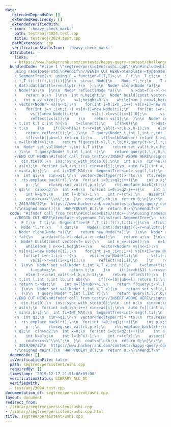 ```yaml
---
data:
  _extendedDependsOn: []
  _extendedRequiredBy: []
  _extendedVerifiedWith:
  - icon: ':heavy_check_mark:'
    path: test/aoj/3024.test.cpp
    title: test/aoj/3024.test.cpp
  _pathExtension: cpp
  _verificationStatusIcon: ':heavy_check_mark:'
  attributes:
    links:
    - https://www.hackerrank.com/contests/happy-query-contest/challenges/minimum-history-query
  bundledCode: "#line 1 \"segtree/persistent/ushi.cpp\"\n\n#include<bits/stdc++.h>\n\
    using namespace std;\n#endif\n//BEGIN CUT HERE\ntemplate <typename T>\nstruct\
    \ SegmentTree{\n  using F = function<T(T,T)>;\n  F f;\n  T ti;\n  SegmentTree(F\
    \ f,T ti):f(f),ti(ti){}\n\n  struct Node{\n    Node *l,*r;\n    T dat;\n    Node(T\
    \ dat):dat(dat){l=r=nullptr;}\n  };\n\n  Node* clone(Node *a){\n    return new\
    \ Node(*a);\n  }\n\n  Node* reflect(Node *a){\n    a->dat=f(a->l->dat,a->r->dat);\n\
    \    return a;\n  }\n\n  int n,height;\n  Node* build(const vector<T> &v){\n \
    \   int n_=v.size();\n    n=1;height=0;\n    while(n<n_) n<<=1,height++;\n   \
    \ vector<Node*> vs(n<<1);\n    for(int i=0;i<n_;i++) vs[n+i]=new Node(v[i]);\n\
    \    for(int i=n_;i<n;i++) vs[n+i]=new Node(ti);\n    for(int i=n-1;i;i--){\n\
    \      vs[i]=new Node(ti);\n      vs[i]->l=vs[(i<<1)|0];\n      vs[i]->r=vs[(i<<1)|1];\n\
    \      reflect(vs[i]);\n    }\n    return vs[1];\n  }\n\n  Node* set_val(Node*\
    \ t,int k,T x,int h){\n    t=clone(t);\n    if(h<0){\n      t->dat=x;\n      return\
    \ t;\n    }\n    if((k>>h)&1) t->r=set_val(t->r,k,x,h-1);\n    else t->l=set_val(t->l,k,x,h-1);\n\
    \    return reflect(t);\n  }\n\n  T query(Node* t,int l,int r,int lb,int ub){\n\
    \    if(r<=lb||ub<=l) return ti;\n    if(l<=lb&&ub<=r) return t->dat;\n    int\
    \ m=(lb+ub)>>1;\n    return f(query(t->l,l,r,lb,m),query(t->r,l,r,m,ub));\n  }\n\
    \n  Node* set_val(Node* t,int k,T x){\n    return set_val(t,k,x,height-1);\n \
    \ }\n\n  T query(Node* t,int l,int r){\n    return query(t,l,r,0,n);\n  }\n};\n\
    //END CUT HERE\n#ifndef call_from_test\n//INSERT ABOVE HERE\nsigned HAPPYQUERY_B(){\n\
    \  cin.tie(0);\n  ios::sync_with_stdio(0);\n\n  int n;\n  cin>>n;\n  vector<int>\
    \ as(n);\n  for(int i=0;i<n;i++) cin>>as[i];\n\n  auto f=[](int a,int b){return\
    \ min(a,b);};\n  int ti=INT_MAX;\n  SegmentTree<int> seg(f,ti);\n  auto rt=seg.build(as);\n\
    \n  int q1;\n  cin>>q1;\n\n  vector<decltype(rt)> rts;\n  rts.reserve(q1+1);\n\
    \  rts.emplace_back(rt);\n\n  for(int i=0;i<q1;i++){\n    int p,x;\n    cin>>p>>x;\n\
    \    p--;\n    rt=seg.set_val(rt,p,x);\n    rts.emplace_back(rt);\n  }\n\n  int\
    \ q2;\n  cin>>q2;\n  int x=0;\n  for(int i=0;i<q2;i++){\n    int a,b,c;\n    cin>>a>>b>>c;\n\
    \    int k=a^x;\n    int l=(b^x)-1;\n    int r=(c^x);\n    assert(l<r);\n    x=seg.query(rts[k],l,r);\n\
    \    cout<<x<<\"\\n\";\n  }\n  cout<<flush;\n  return 0;\n}\n/*\n  verified on\
    \ 2019/06/22\n  https://www.hackerrank.com/contests/happy-query-contest/challenges/minimum-history-query\n\
    */\nsigned main(){\n  HAPPYQUERY_B();\n  return 0;\n}\n#endif\n"
  code: "#ifndef call_from_test\n#include<bits/stdc++.h>\nusing namespace std;\n#endif\n\
    //BEGIN CUT HERE\ntemplate <typename T>\nstruct SegmentTree{\n  using F = function<T(T,T)>;\n\
    \  F f;\n  T ti;\n  SegmentTree(F f,T ti):f(f),ti(ti){}\n\n  struct Node{\n  \
    \  Node *l,*r;\n    T dat;\n    Node(T dat):dat(dat){l=r=nullptr;}\n  };\n\n \
    \ Node* clone(Node *a){\n    return new Node(*a);\n  }\n\n  Node* reflect(Node\
    \ *a){\n    a->dat=f(a->l->dat,a->r->dat);\n    return a;\n  }\n\n  int n,height;\n\
    \  Node* build(const vector<T> &v){\n    int n_=v.size();\n    n=1;height=0;\n\
    \    while(n<n_) n<<=1,height++;\n    vector<Node*> vs(n<<1);\n    for(int i=0;i<n_;i++)\
    \ vs[n+i]=new Node(v[i]);\n    for(int i=n_;i<n;i++) vs[n+i]=new Node(ti);\n \
    \   for(int i=n-1;i;i--){\n      vs[i]=new Node(ti);\n      vs[i]->l=vs[(i<<1)|0];\n\
    \      vs[i]->r=vs[(i<<1)|1];\n      reflect(vs[i]);\n    }\n    return vs[1];\n\
    \  }\n\n  Node* set_val(Node* t,int k,T x,int h){\n    t=clone(t);\n    if(h<0){\n\
    \      t->dat=x;\n      return t;\n    }\n    if((k>>h)&1) t->r=set_val(t->r,k,x,h-1);\n\
    \    else t->l=set_val(t->l,k,x,h-1);\n    return reflect(t);\n  }\n\n  T query(Node*\
    \ t,int l,int r,int lb,int ub){\n    if(r<=lb||ub<=l) return ti;\n    if(l<=lb&&ub<=r)\
    \ return t->dat;\n    int m=(lb+ub)>>1;\n    return f(query(t->l,l,r,lb,m),query(t->r,l,r,m,ub));\n\
    \  }\n\n  Node* set_val(Node* t,int k,T x){\n    return set_val(t,k,x,height-1);\n\
    \  }\n\n  T query(Node* t,int l,int r){\n    return query(t,l,r,0,n);\n  }\n};\n\
    //END CUT HERE\n#ifndef call_from_test\n//INSERT ABOVE HERE\nsigned HAPPYQUERY_B(){\n\
    \  cin.tie(0);\n  ios::sync_with_stdio(0);\n\n  int n;\n  cin>>n;\n  vector<int>\
    \ as(n);\n  for(int i=0;i<n;i++) cin>>as[i];\n\n  auto f=[](int a,int b){return\
    \ min(a,b);};\n  int ti=INT_MAX;\n  SegmentTree<int> seg(f,ti);\n  auto rt=seg.build(as);\n\
    \n  int q1;\n  cin>>q1;\n\n  vector<decltype(rt)> rts;\n  rts.reserve(q1+1);\n\
    \  rts.emplace_back(rt);\n\n  for(int i=0;i<q1;i++){\n    int p,x;\n    cin>>p>>x;\n\
    \    p--;\n    rt=seg.set_val(rt,p,x);\n    rts.emplace_back(rt);\n  }\n\n  int\
    \ q2;\n  cin>>q2;\n  int x=0;\n  for(int i=0;i<q2;i++){\n    int a,b,c;\n    cin>>a>>b>>c;\n\
    \    int k=a^x;\n    int l=(b^x)-1;\n    int r=(c^x);\n    assert(l<r);\n    x=seg.query(rts[k],l,r);\n\
    \    cout<<x<<\"\\n\";\n  }\n  cout<<flush;\n  return 0;\n}\n/*\n  verified on\
    \ 2019/06/22\n  https://www.hackerrank.com/contests/happy-query-contest/challenges/minimum-history-query\n\
    */\nsigned main(){\n  HAPPYQUERY_B();\n  return 0;\n}\n#endif\n"
  dependsOn: []
  isVerificationFile: false
  path: segtree/persistent/ushi.cpp
  requiredBy: []
  timestamp: '2019-12-17 21:51:08+09:00'
  verificationStatus: LIBRARY_ALL_AC
  verifiedWith:
  - test/aoj/3024.test.cpp
documentation_of: segtree/persistent/ushi.cpp
layout: document
redirect_from:
- /library/segtree/persistent/ushi.cpp
- /library/segtree/persistent/ushi.cpp.html
title: segtree/persistent/ushi.cpp
---
```

